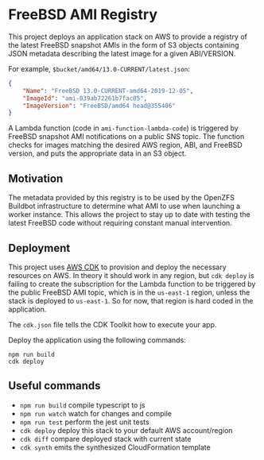 # FreeBSD AMI Registry

This project deploys an application stack on AWS to provide a registry of the
latest FreeBSD snapshot AMIs in the form of S3 objects containing JSON metadata
describing the latest image for a given ABI/VERSION.

For example, `$bucket/amd64/13.0-CURRENT/latest.json`:
```json
{
    "Name": "FreeBSD 13.0-CURRENT-amd64-2019-12-05",
    "ImageId": "ami-039ab72261b7fac05",
    "ImageVersion": "FreeBSD/amd64 head@355406"
}
```

A Lambda function (code in `ami-function-lambda-code`) is triggered by FreeBSD
snapshot AMI notifications on a public SNS topic. The function checks for
images matching the desired AWS region, ABI, and FreeBSD version, and puts the
appropriate data in an S3 object.

## Motivation

The metadata provided by this registry is to be used by the OpenZFS Buildbot
infrastructure to determine what AMI to use when launching a worker instance.
This allows the project to stay up to date with testing the latest FreeBSD code
without requiring constant manual intervention.

## Deployment

This project uses [AWS CDK](https://aws.amazon.com/cdk/) to provision and
deploy the necessary resources on AWS. In theory it should work in any region,
but `cdk deploy` is failing to create the subscription for the Lambda function
to be triggered by the public FreeBSD AMI topic, which is in the `us-east-1`
region, unless the stack is deployed to `us-east-1`. So for now, that region is
hard coded in the application.

The `cdk.json` file tells the CDK Toolkit how to execute your app.

Deploy the application using the following commands:
```
npm run build
cdk deploy
```

## Useful commands

 * `npm run build`   compile typescript to js
 * `npm run watch`   watch for changes and compile
 * `npm run test`    perform the jest unit tests
 * `cdk deploy`      deploy this stack to your default AWS account/region
 * `cdk diff`        compare deployed stack with current state
 * `cdk synth`       emits the synthesized CloudFormation template

